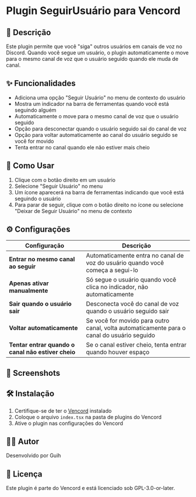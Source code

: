 # Plugin SeguirUsuário para Vencord

## 📝 Descrição
Este plugin permite que você "siga" outros usuários em canais de voz no Discord. Quando você segue um usuário, o plugin automaticamente o move para o mesmo canal de voz que o usuário seguido quando ele muda de canal.

## ✨ Funcionalidades
- Adiciona uma opção "Seguir Usuário" no menu de contexto do usuário
- Mostra um indicador na barra de ferramentas quando você está seguindo alguém
- Automaticamente o move para o mesmo canal de voz que o usuário seguido
- Opção para desconectar quando o usuário seguido sai do canal de voz
- Opção para voltar automaticamente ao canal do usuário seguido se você for movido
- Tenta entrar no canal quando ele não estiver mais cheio

## 🚀 Como Usar
1. Clique com o botão direito em um usuário
2. Selecione "Seguir Usuário" no menu
3. Um ícone aparecerá na barra de ferramentas indicando que você está seguindo o usuário
4. Para parar de seguir, clique com o botão direito no ícone ou selecione "Deixar de Seguir Usuário" no menu de contexto

## ⚙️ Configurações
| Configuração | Descrição |
|-------------|-----------|
| **Entrar no mesmo canal ao seguir** | Automaticamente entra no canal de voz do usuário quando você começa a segui-lo |
| **Apenas ativar manualmente** | Só segue o usuário quando você clica no indicador, não automaticamente |
| **Sair quando o usuário sair** | Desconecta você do canal de voz quando o usuário seguido sair |
| **Voltar automaticamente** | Se você for movido para outro canal, volta automaticamente para o canal do usuário seguido |
| **Tentar entrar quando o canal não estiver cheio** | Se o canal estiver cheio, tenta entrar quando houver espaço |

## 📸 Screenshots
<!-- Adicione screenshots aqui quando disponíveis -->

## 🛠️ Instalação
1. Certifique-se de ter o [Vencord](https://github.com/Vendicated/Vencord) instalado
2. Coloque o arquivo `index.tsx` na pasta de plugins do Vencord
3. Ative o plugin nas configurações do Vencord

## 👨‍💻 Autor
Desenvolvido por Guih

## 📄 Licença
Este plugin é parte do Vencord e está licenciado sob GPL-3.0-or-later.
